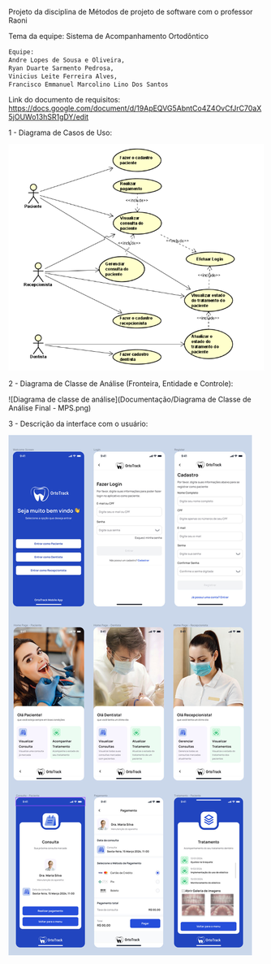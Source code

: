 Projeto da disciplina de Métodos de projeto de software com o professor Raoni

Tema da equipe: Sistema de Acompanhamento Ortodôntico

	Equipe: 
	Andre Lopes de Sousa e Oliveira,
	Ryan Duarte Sarmento Pedrosa,
	Vinicius Leite Ferreira Alves,
	Francisco Emmanuel Marcolino Lino Dos Santos

Link do documento de requisitos: https://docs.google.com/document/d/19ApEQVG5AbntCo4Z4OvCfJrC70aX5jOUWo13hSR1gDY/edit

1 - Diagrama de Casos de Uso:

![Diagrama caso de uso](Documentação/diagramaCasoDeUso.PNG)

2 - Diagrama de Classe de Análise (Fronteira, Entidade e Controle):

![Diagrama de classe de análise](Documentação/Diagrama de Classe de Análise Final - MPS.png)

3 - Descrição da interface com o usuário:

![Descrição da interface com o usuário](Documentação/prototipo/previewPrototipo.jpg)

